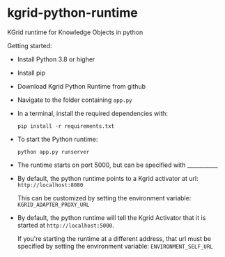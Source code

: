 # kgrid-python-runtime
KGrid runtime for Knowledge Objects in python

Getting started:
- Install Python 3.8 or higher
- Install pip
- Download Kgrid Python Runtime from github
- Navigate to the folder containing `app.py`
- In a terminal, install the required dependencies with:

    `pip install -r requirements.txt`
- To start the Python runtime:

    `python app.py runserver`
    
- The runtime starts on port 5000, but can be specified with ___________
- By default, the python runtime points to a Kgrid activator at url: 
    `http://localhost:8080`
    
    This can be customized by setting the environment variable:
    `KGRID_ADAPTER_PROXY_URL`
- By default, the python runtime will tell the Kgrid Activator that it is started at `http://localhost:5000`.
    
    If you're starting the runtime at a different address, that url must be specified by setting the environment variable:
    `ENVIRONMENT_SELF_URL`
